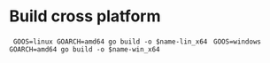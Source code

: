 # Build cross platform
``` GOOS=linux GOARCH=amd64 go build -o $name-lin_x64```
``` GOOS=windows GOARCH=amd64 go build -o $name-win_x64```

